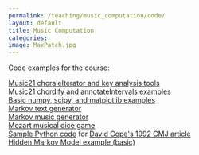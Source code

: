 ```yaml
---
permalink: /teaching/music_computation/code/
layout: default
title: Music Computation
categories: 
image: MaxPatch.jpg
---
```

Code examples for the course:

[Music21 choraleIterator and key analysis tools](http://cliftoncallender.com/music_computation/code/choraleIteratorAndKeyAnalysis.html)  
[Music21 chordify and annotateIntervals examples](http://cliftoncallender.com/music_computation/code/chordify_annotateintervals.html)  
[Basic numpy, scipy, and matplotlib examples](http://cliftoncallender.com/music_computation/code/numpy_scipy_matplotlib.html)   
[Markov text generator](http://cliftoncallender.com/music_computation/code/markov.html)  
[Markov music generator](http://cliftoncallender.com/music_computation/code/markov_music_generator.html)  
[Mozart musical dice game](http://cliftoncallender.com/music_computation/code/MusikalischeWurfelspiele.html)  
[Sample Python code](http://cliftoncallender.com/music_computation/code/CopeEMIFunctions.html) for [David Cope's 1992 CMJ article](https://www.jstor.org/stable/3680717?seq=1#page_scan_tab_contents)  
[Hidden Markov Model example (basic)](http://cliftoncallender.com/music_computation/code/hmm_example.html)